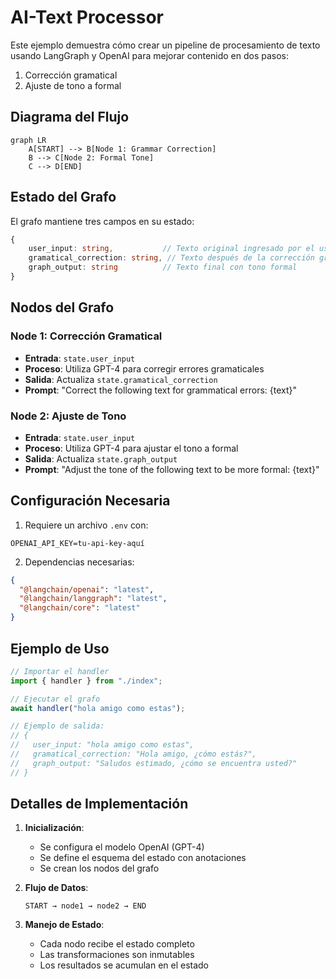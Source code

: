 # AI-Text Processor

Este ejemplo demuestra cómo crear un pipeline de procesamiento de texto usando LangGraph y OpenAI para mejorar contenido en dos pasos:

1. Corrección gramatical
2. Ajuste de tono a formal

## Diagrama del Flujo

```mermaid
graph LR
    A[START] --> B[Node 1: Grammar Correction]
    B --> C[Node 2: Formal Tone]
    C --> D[END]
```

## Estado del Grafo

El grafo mantiene tres campos en su estado:

```typescript
{
    user_input: string,           // Texto original ingresado por el usuario
    gramatical_correction: string, // Texto después de la corrección gramatical
    graph_output: string          // Texto final con tono formal
}
```

## Nodos del Grafo

### Node 1: Corrección Gramatical

- **Entrada**: `state.user_input`
- **Proceso**: Utiliza GPT-4 para corregir errores gramaticales
- **Salida**: Actualiza `state.gramatical_correction`
- **Prompt**: "Correct the following text for grammatical errors: {text}"

### Node 2: Ajuste de Tono

- **Entrada**: `state.user_input`
- **Proceso**: Utiliza GPT-4 para ajustar el tono a formal
- **Salida**: Actualiza `state.graph_output`
- **Prompt**: "Adjust the tone of the following text to be more formal: {text}"

## Configuración Necesaria

1. Requiere un archivo `.env` con:

```
OPENAI_API_KEY=tu-api-key-aquí
```

2. Dependencias necesarias:

```json
{
  "@langchain/openai": "latest",
  "@langchain/langgraph": "latest",
  "@langchain/core": "latest"
}
```

## Ejemplo de Uso

```typescript
// Importar el handler
import { handler } from "./index";

// Ejecutar el grafo
await handler("hola amigo como estas");

// Ejemplo de salida:
// {
//   user_input: "hola amigo como estas",
//   gramatical_correction: "Hola amigo, ¿cómo estás?",
//   graph_output: "Saludos estimado, ¿cómo se encuentra usted?"
// }
```

## Detalles de Implementación

1. **Inicialización**:

   - Se configura el modelo OpenAI (GPT-4)
   - Se define el esquema del estado con anotaciones
   - Se crean los nodos del grafo

2. **Flujo de Datos**:

   ```
   START → node1 → node2 → END
   ```

3. **Manejo de Estado**:
   - Cada nodo recibe el estado completo
   - Las transformaciones son inmutables
   - Los resultados se acumulan en el estado
